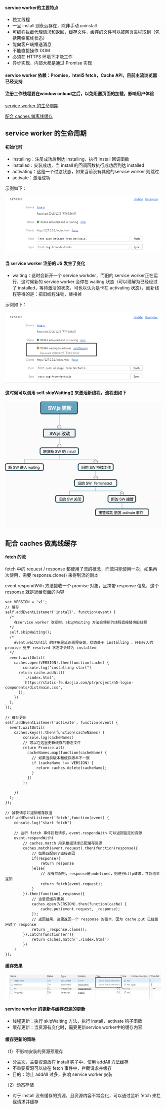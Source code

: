 #### service worker的主要特点

<ul>
  <li>独立线程</li>
  <li>一旦 install 则永远存在，除非手动 uninstall </li>
  <li>可编程拦截代理请求和返回，缓存文件，缓存的文件可以被网页进程取到（包括网络离线状态）</li>
  <li>能向客户端推送消息</li>
  <li>不能直接操作 DOM</li>
  <li>必须在 HTTPS 环境下才能工作</li>
  <li>异步实现，内部大都是通过 Promise 实现</li>
</ul>

#### service worker 依赖：Promise，html5 fetch，Cache API，目前主流浏览器已经支持

#### 注册工作线程要在window onload之后，以免阻塞页面的加载，影响用户体验

<a href="#life">service worker 的生命周期</a>

<a href="#cache">配合 caches 做离线缓存</a>

<h2 id="life">service worker 的生命周期</h2>

#### 初始化时

<ul>
  <li>installing：注册成功后到达 installing，执行 install 回调函数</li>
  <li>installed：安装成功，当 install 的回调函数执行成功后到达 installed</li>
  <li>activating：这是一个过渡状态，如果当前没有其他的service worker 则跳过</li>
  <li>activate：激活成功</li>
</ul>

示例如下：

<img src="https://github.com/HanLess/pwa-analysis/blob/master/imgs/init.png" />

#### 当 service worker 注册的 JS 发生了变化

<ul>
  <li>waiting：这时会新开一个 service workder，而旧的 service worker正在运行，这时候新的 service worker 会停在 waiting 状态（可以理解为已经经过了 installed，等待激活的状态，可也以认为是卡在 activating 状态），而新线程等待的是：把旧线程注销，替换掉</li>
</ul>

示例如下：

<img src="https://github.com/HanLess/pwa-analysis/blob/master/imgs/change.png" />

#### 这时候可以调用 self.skipWaiting() 来激活新线程，流程图如下

<img src="https://github.com/HanLess/pwa-analysis/blob/master/imgs/ws-update.png" />

<h2 id="cache">配合 caches 做离线缓存</h2>

#### fetch 的流

fetch 中的 request / response 都使用了流的概念，而流只能使用一次，如果再次使用，需要 response.clone() 来得到流的副本

event.respondWith 方法接收一个 promise 对象，且携带 response 信息，这个 response 就是返给页面的内容

```
var VERSION = 'v1';
// 缓存
self.addEventListener('install', function(event) {
  /*
    在service worker 改变时，skipWaiting 方法会使新的线程直接替换旧线程
  */
  self.skipWaiting();
  /*
    event.waitUntil 的作用是延迟线程安装，状态处于 installing ，只有传入的 promise 处于 resolved 状态才会转为 installed
  */
  event.waitUntil(
    caches.open(VERSION).then(function(cache) {
        console.log("installing start")
      return cache.addAll([
        './index.html',
        'https://static-fe.daojia.com/pt/project/h5-login-components/dist/main.css',
      ]);
    })
  );
});

// 缓存更新 
self.addEventListener('activate', function(event) {  
  event.waitUntil(
    caches.keys().then(function(cacheNames) {
        console.log(cacheNames)
        // 可以在这里更新缓存的静态文件
        return Promise.all(
          cacheNames.map(function(cacheName) {
            // 如果当前版本和缓存版本不一致
            if (cacheName !== VERSION) {
              return caches.delete(cacheName);
            }
          })
        );
      
    })
  );
});

// 捕获请求并返回缓存数据
self.addEventListener('fetch',function(event) {
    console.log("start fetch")

    // 监听 fetch 事件拦截请求，event.respondWith 可以返回指定的资源
    event.respondWith(
        // caches.match 用来根据请求匹配缓存资源
        caches.match(event.request).then(function(response){
            // 如果匹配到了直接返回
            if(response){
                return response
            }else{
                // 没有匹配到，response是undefined，则进行http请求，并将结果返回
                return fetch(event.request);
            }
        }).then(function(_response){
            // 这里把缓存更新
            caches.open(VERSION).then(function(cache) {
                cache.put(event.request, _response);
            });  
            // 返回结果，这里返回一个 response 的副本，因为 cache.put 已经使用过了 response 
            return _response.clone();
        }).catch(function(err){
            return caches.match('./index.html')
        })
    )
});
```

#### 缓存效果

<img src="https://github.com/HanLess/pwa-analysis/blob/master/imgs/cache.png" />

#### service worker 的更新与缓存资源的更新

<ul>
  <li>线程更新：执行 skipWaiting 方法，执行 install，activate 钩子函数</li>
  <li>缓存更新：当资源有变化时，需要更新service worker中的缓存内容</li>
</ul>

#### 缓存更新的策略

（1）不影响安装的资源预缓存

<ul>
  <li>分主次，主要资源放在 install 钩子中，使用 addAll 方法缓存</li>
  <li>不重要资源可以放在 fetch 事件中，拦截请求并缓存</li> 
  <li>目的：防止 addAll 过多，影响 service worker 安装</li>
</ul>

（2）动态存储

<ul>
  <li>对于 install 没有缓存的资源，且资源内容不常变化，可以通过监听 fetch 来拦截请求并缓存</li>
</ul>


